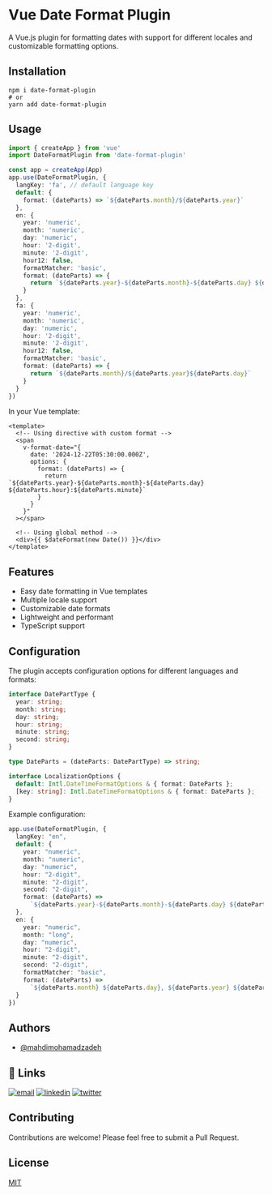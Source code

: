 # Vue Date Format Plugin

A Vue.js plugin for formatting dates with support for different locales and customizable formatting options.

## Installation

```
npm i date-format-plugin
# or
yarn add date-format-plugin
```

## Usage

```ts
import { createApp } from 'vue'
import DateFormatPlugin from 'date-format-plugin'

const app = createApp(App)
app.use(DateFormatPlugin, {
  langKey: 'fa', // default language key
  default: {
    format: (dateParts) => `${dateParts.month}/${dateParts.year}`
  },
  en: {
    year: 'numeric',
    month: 'numeric',
    day: 'numeric',
    hour: '2-digit',
    minute: '2-digit',
    hour12: false,
    formatMatcher: 'basic',
    format: (dateParts) => {
      return `${dateParts.year}-${dateParts.month}-${dateParts.day} ${dateParts.hour}:${dateParts.minute} ${dateParts.day}`
    }
  },
  fa: {
    year: 'numeric',
    month: 'numeric',
    day: 'numeric',
    hour: '2-digit',
    minute: '2-digit',
    hour12: false,
    formatMatcher: 'basic',
    format: (dateParts) => {
      return `${dateParts.month}/${dateParts.year}${dateParts.day}`
    }
  }
})
```

In your Vue template:
```vue
<template>
  <!-- Using directive with custom format -->
  <span
    v-format-date="{
      date: '2024-12-22T05:30:00.000Z',
      options: {
        format: (dateParts) => {
          return `${dateParts.year}-${dateParts.month}-${dateParts.day} ${dateParts.hour}:${dateParts.minute}`
        }
      }
    }"
  ></span>

  <!-- Using global method -->
  <div>{{ $dateFormat(new Date()) }}</div>
</template>
```

## Features

- Easy date formatting in Vue templates
- Multiple locale support
- Customizable date formats
- Lightweight and performant
- TypeScript support

## Configuration

The plugin accepts configuration options for different languages and formats:

```ts
interface DatePartType {
  year: string;
  month: string;
  day: string;
  hour: string;
  minute: string;
  second: string;
}

type DateParts = (dateParts: DatePartType) => string;

interface LocalizationOptions {
  default: Intl.DateTimeFormatOptions & { format: DateParts };
  [key: string]: Intl.DateTimeFormatOptions & { format: DateParts };
}
```

Example configuration:
```ts
app.use(DateFormatPlugin, {
  langKey: "en",
  default: {
    year: "numeric",
    month: "numeric",
    day: "numeric",
    hour: "2-digit",
    minute: "2-digit",
    second: "2-digit",
    format: (dateParts) => 
      `${dateParts.year}-${dateParts.month}-${dateParts.day} ${dateParts.hour}:${dateParts.minute}:${dateParts.second}`
  },
  en: {
    year: "numeric",
    month: "long",
    day: "numeric",
    hour: "2-digit",
    minute: "2-digit",
    second: "2-digit",
    formatMatcher: "basic",
    format: (dateParts) => 
      `${dateParts.month} ${dateParts.day}, ${dateParts.year} ${dateParts.hour}:${dateParts.minute}:${dateParts.second}`
  }
})
```

## Authors

- [@mahdimohamadzadeh](https://github.com/mahdimohamadzadeh)

## 🔗 Links
[![email](https://img.shields.io/badge/email-D14836?style=for-the-badge&logo=gmail&logoColor=white)](mailto:mahdimohamadzadehdev@gmail.com)
[![linkedin](https://img.shields.io/badge/linkedin-0A66C2?style=for-the-badge&logo=linkedin&logoColor=white)](www.linkedin.com/in/mahdi-mohamadzadeh)
[![twitter](https://img.shields.io/badge/twitter-1DA1F2?style=for-the-badge&logo=twitter&logoColor=white)](https://twitter.com/mahdi45858716)

## Contributing

Contributions are welcome! Please feel free to submit a Pull Request.

## License

[MIT](LICENSE)
